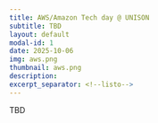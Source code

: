 ```yaml
---
title: AWS/Amazon Tech day @ UNISON
subtitle: TBD
layout: default
modal-id: 1
date: 2025-10-06
img: aws.png
thumbnail: aws.png
description: 
excerpt_separator: <!--listo-->
---
```


TBD

<!--listo-->
